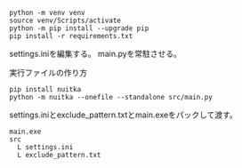 
```
python -m venv venv
source venv/Scripts/activate
python -m pip install --upgrade pip
pip install -r requirements.txt
```

settings.iniを編集する。
main.pyを常駐させる。


実行ファイルの作り方
```
pip install nuitka
python -m nuitka --onefile --standalone src/main.py
```

settings.iniとexclude_pattern.txtとmain.exeをパックして渡す。

```
main.exe
src
  L settings.ini
  L exclude_pattern.txt
```
